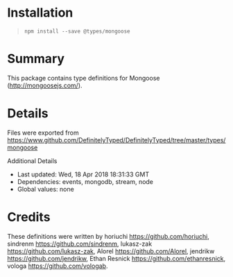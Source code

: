# Installation
> `npm install --save @types/mongoose`

# Summary
This package contains type definitions for Mongoose (http://mongoosejs.com/).

# Details
Files were exported from https://www.github.com/DefinitelyTyped/DefinitelyTyped/tree/master/types/mongoose

Additional Details
 * Last updated: Wed, 18 Apr 2018 18:31:33 GMT
 * Dependencies: events, mongodb, stream, node
 * Global values: none

# Credits
These definitions were written by horiuchi <https://github.com/horiuchi>, sindrenm <https://github.com/sindrenm>, lukasz-zak <https://github.com/lukasz-zak>, Alorel <https://github.com/Alorel>, jendrikw <https://github.com/jendrikw>, Ethan Resnick <https://github.com/ethanresnick>, vologa <https://github.com/vologab>.
